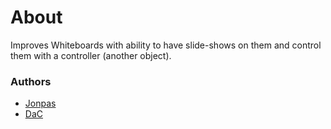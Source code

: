 # About

Improves Whiteboards with ability to have slide-shows on them and control them with a controller (another object).

### Authors

- [Jonpas](http://github.com/jonpas)
- [DaC](http://github.com/DavidCamre)
